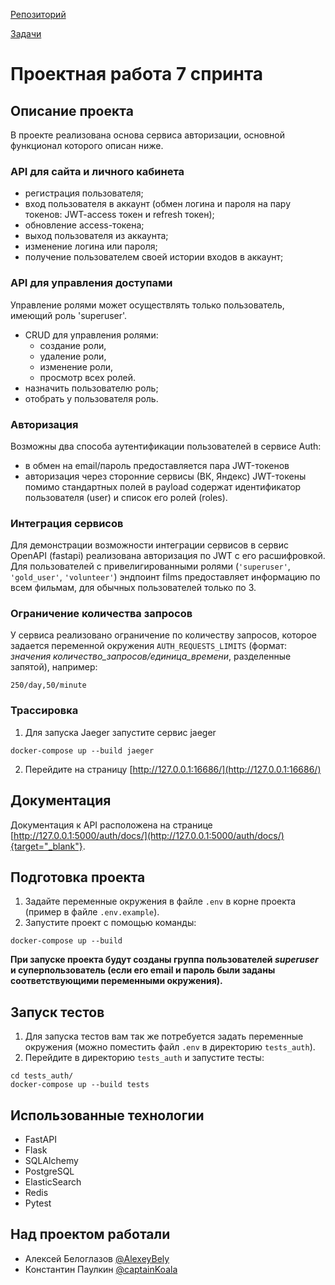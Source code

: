 [Репозиторий](https://github.com/captainKoala/Auth_sprint_2)

[Задачи](https://github.com/captainKoala/Auth_sprint_2/blob/main/tasks.md)

# Проектная работа 7 спринта


## Описание проекта

В проекте реализована основа сервиса авторизации, основной функционал которого описан ниже.


### API для сайта и личного кабинета

- регистрация пользователя;
- вход пользователя в аккаунт (обмен логина и пароля на пару токенов: JWT-access токен и refresh токен); 
- обновление access-токена;
- выход пользователя из аккаунта;
- изменение логина или пароля;
- получение пользователем своей истории входов в аккаунт;


### API для управления доступами

Управление ролями может осуществлять только пользователь, имеющий роль 'superuser'.
- CRUD для управления ролями:
  - создание роли,
  - удаление роли,
  - изменение роли,
  - просмотр всех ролей.
- назначить пользователю роль;
- отобрать у пользователя роль. 


### Авторизация

Возможны два способа аутентификации пользователей в сервисе Auth:
- в обмен на email/пароль предоставляется пара JWT-токенов
- авторизация через сторонние сервисы (ВК, Яндекс)
JWT-токены помимо стандартных полей в payload содержат идентификатор пользователя (user) и список его ролей (roles).


### Интеграция сервисов

Для демонстрации возможности интеграции сервисов в сервис OpenAPI (fastapi) реализована авторизация по JWT с его расшифровкой.
Для пользователей с привелигированными ролями (`'superuser'`, `'gold_user'`, `'volunteer'`) эндпоинт films предоставляет 
информацию по всем фильмам, для обычных пользователей только по 3.


### Ограничение количества запросов

У сервиса реализовано ограничение по количеству запросов, которое задается переменной окружения `AUTH_REQUESTS_LIMITS` 
(формат: _значения количество_запросов/единица_времени_, разделенные запятой), например:
```commandline
250/day,50/minute
```

### Трассировка
1. Для запуска Jaeger запустите сервис jaeger
```commandline
docker-compose up --build jaeger
```
2. Перейдите на страницу [http://127.0.0.1:16686/](http://127.0.0.1:16686/)


## Документация

Документация к API расположена на странице [http://127.0.0.1:5000/auth/docs/](http://127.0.0.1:5000/auth/docs/){target="_blank"}.


## Подготовка проекта

1. Задайте переменные окружения в файле `.env` в корне проекта (пример в файле `.env.example`).
2. Запустите проект с помощью команды:
```commandline
docker-compose up --build
```

**При запуске проекта будут созданы группа пользователей _superuser_ и суперпользователь (если его email и пароль были
заданы соответствующими переменными окружения).**  


## Запуск тестов

1. Для запуска тестов вам так же потребуется задать переменные окружения (можно поместить файл `.env` в директорию 
`tests_auth`).
2. Перейдите в директорию `tests_auth` и запустите тесты:
```commandline
cd tests_auth/
docker-compose up --build tests
```

## Использованные технологии

- FastAPI
- Flask 
- SQLAlchemy
- PostgreSQL
- ElasticSearch
- Redis
- Pytest


## Над проектом работали

- Алексей Белоглазов [@AlexeyBely](https://github.com/AlexeyBely)
- Константин Паулкин [@captainKoala](https://github.com/captainKoala)
